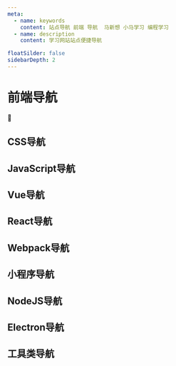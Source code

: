 ```yaml
---
meta:
  - name: keywords
    content: 站点导航 前端 导航  马新想 小马学习 编程学习
  - name: description
    content: 学习网站站点便捷导航

floatSilder: false
sidebarDepth: 2
---
```

# 前端导航

:horse: 
## CSS导航

<NavItem title="官方导航">
  <NavCard title="CanIUse" jumpUrl="https://caniuse.com/ciu/index" logo="https://caniuse.com/img/favicon-128.png" des="一个HTML CSS 兼容性查询网站" />
  <NavCard title="Less" jumpUrl="http://lesscss.cn/" logo="http://s.nodejs.cn/less/img/logo.png" des="Less 是一门 CSS 预处理语言，它扩展了 CSS 语言，增加了变量、Mixin、函数等特性。Less 可以运行在 Node 或浏览器端。" />
  <NavCard title="Sass" jumpUrl="https://www.sass.hk/" logo="https://www.sass.hk/favicon.ico" des="Sass(Scss)是稳定和强大的专业级CSS扩展语言" />
</NavItem>

<!-- ------------------------------------------------- -->
## JavaScript导航

<NavItem  title="基础学习">
  <NavCard title="ES6" jumpUrl="https://es6.ruanyifeng.com/" logo="es6.png" des="ES6是JavaScript 语言的一代版本，该网站为阮一峰老师的 《ECMAScript 6 入门教程》" />
  <NavCard title="Babel" jumpUrl="https://babel.docschina.org/docs/en/babel-core/" logo="https://babel.docschina.org/img/favicon.png" des="Babel 是一个工具链，主要用于在旧的浏览器或环境中将 ECMAScript 2015+ 代码转换为向后兼容版本的 JavaScript 代码" />
</NavItem>

<NavItem  title="优秀插件">
  <NavCard title="FlyJs" jumpUrl="https://wendux.github.io/dist/#/doc/flyio/readme" logo="https://wendux.github.io/dist/static/doc/flyio/fly.png" des="一个支持所有JavaScript运行环境的基于Promise的、支持请求转发、强大的http请求库。可以让您在多个端上尽可能大限度的实现代码复用。" />
</NavItem>

<NavItem  title="优秀文章">
  <NavCard title="浩麟的博客" jumpUrl="https://wuhaolin.cn/" logo="https://github.com/fluidicon.png" des="一个好博客文章" />

</NavItem>

<!-- --------------------Vue导航----------------------------- -->
## Vue导航

<NavItem title="官方导航">
  <NavCard title="Vue2.0" jumpUrl="https://cn.vuejs.org/" logo="https://cn.vuejs.org/images/logo.png" des="一个 渐进式得 JavaScript （前端）框架" />
  <NavCard title="Vue3.0" jumpUrl="https://v3.cn.vuejs.org/" logo="https://cn.vuejs.org/images/logo.png" des="一个 渐进式得 JavaScript （前端）框架" />
  <NavCard title="Vuex" jumpUrl="https://vuex.vuejs.org/zh/" logo="vuex-store.png" des="Vuex 是一个专为 Vue.js 应用程序开发的状态管理模式。它采用集中式存储管理应用的所有组件的状态，并以相应的规则保证状态以一种可预测的方式发生变化。" />
  <NavCard title="VueRouter" jumpUrl="https://router.vuejs.org/zh/" logo="https://cn.vuejs.org/images/logo.png" des="Vue Router 是 Vue.js 官方的路由管理器。它和 Vue.js 的核心深度集成，让构建单页面应用变得易如反掌" />
  <NavCard title="Vue CLI" jumpUrl="https://cli.vuejs.org/zh/" logo="vuex-cli.png" des="Vue.js 开发的标准工具" />
  <NavCard title="Vue Loader" jumpUrl="https://vue-loader-v14.vuejs.org/zh-cn/" logo="https://cn.vuejs.org/images/logo.png" des="vue-loader 是一个 webpack 的 loader" />
</NavItem>

 <NavItem title="组件导航">
  <NavCard title="ElementVue" jumpUrl="https://element.eleme.cn/#/zh-CN" logo="https://element.eleme.cn/favicon.ico" des="一套vue组件库" />
  <NavCard title="AntVue" jumpUrl="https://www.antdv.com/docs/vue/introduce-cn/" logo="https://qn.antdv.com/favicon.ico" des="一套vue组件库" />
  <NavCard title="Avue" jumpUrl="https://www.avuejs.com/" logo="https://www.avuejs.com/images/logo.png" des="一套基于ElementUI 高度封装的vue组件库" />
  <NavCard title="Vant" jumpUrl="https://vant-contrib.gitee.io/vant/#/zh-CN/" logo="https://img01.yzcdn.cn/vant/logo.png" des="一套轻量、可靠的移动端 Vue 组件库" />
  <NavCard title="NutUI" jumpUrl="https://nutui.jd.com/#/index" logo="https://nutui.jd.com/favicon.ico" des="一套京东风格的轻量级移动端Vue组件库" />

</NavItem>

<!-- -----------------------React导航-------------------------- -->
## React导航

<NavItem title="官方导航">
  <NavCard title="React官网" jumpUrl="https://react.docschina.org/" logo="react.png" des="一个用于构建用户界面的 JavaScript 库 中文网站" />
  <NavCard title="ReactRouter" jumpUrl="http://react-guide.github.io/react-router-cn/docs/Introduction.html" logo="react.png" des="React Router 是一个基于 React 之上的强大路由库，它可以让你向应用中快速地添加视图和数据流，同时保持页面与 URL 间的同步。" />
  <NavCard title="Redux" jumpUrl="https://www.redux.org.cn/" logo="redux-action.png" des="Redux 是 JavaScript 状态容器，提供可预测化的状态管理。" />
  <NavCard title="ReduxsSaga" jumpUrl="https://redux-saga-in-chinese.js.org/" logo="redux-action.png" des="redux-saga 是一个 redux 中间件, 一个用于管理应用程序 Side Effect（副作用，例如异步获取数据，访问浏览器缓存等）的 library，它的目标是让副作用管理更容易，执行更高效，测试更简单，在处理故障时更容易。" />
  <NavCard title="MobX" jumpUrl="https://cn.mobx.js.org/" logo="https://cn.mobx.js.org/mobx.png" des=" mobx是一个简单可扩展的状态管理库。 mobx vs redux mobx是学习成本更低,性能更好的状态解决方案。 mobx开发难度低; mobx代码量少" />
  <NavCard title="DvaJS" jumpUrl="https://dvajs.com/" logo="dvajs.png" des="dva 首先是一个基于 redux 和 redux-saga 的数据流方案，然后为了简化开发体验，dva 还额外内置了 react-router 和 fetch，所以也可以理解为一个轻量级的应用框架。" />
  <NavCard title="UmiJS" jumpUrl="https://umijs.org/zh-CN/docs" logo="https://img.alicdn.com/tfs/TB1zomHwxv1gK0jSZFFXXb0sXXa-200-200.png" des="Umi 是可扩展的企业级前端应用框架,是蚂蚁金服的底层前端框架，已直接或间接地服务了 3000+ 应用，包括 java、node、H5 无线、离线（Hybrid）应用、纯前端 assets 应用、CMS 应用等。他已经很好地服务了我们的内部用户，同时希望他也能服务好外部用户。" />
</NavItem>

<NavItem title="组件导航">
  <NavCard title="Ant" jumpUrl="https://ant.design/index-cn" logo="https://qn.antdv.com/favicon.ico" des="一套React组件库" />
  <NavCard title="AntPro" jumpUrl="https://ant.design/components/overview-cn/" logo="https://qn.antdv.com/favicon.ico" des="一个基于react 和 ant 的开箱即用的中台前端/设计解决方案文档" />
  <NavCard title="ProComponents" jumpUrl="https://procomponents.ant.design/" logo="https://qn.antdv.com/favicon.ico" des="一套Ant Pro 构建文档" />
 
</NavItem>

<!-- ------------------------------------------------- -->
## Webpack导航

<NavItem>
  <NavCard title="Webpack" jumpUrl="https://webpack.docschina.org/" logo="https://webpack.docschina.org/icon-square-small.85ba630cf0c5f29ae3e3.svg" des="webpack 是一个模块打包器。它的主要目标是将 JavaScript 文件打包在一起,打包后的文件用于在浏览器中使用" />
</NavItem>

<!-- ------------------------------------------------- -->

## 小程序导航

<NavItem>
  <NavCard title="小程序文档" jumpUrl="https://developers.weixin.qq.com/miniprogram/dev/framework/" logo="https://res.wx.qq.com/a/wx_fed/assets/res/NTI4MWU5.ico" des="小程序官方文档" />
  <NavCard title="WeUI" jumpUrl="https://github.com/Tencent/weui" logo="https://res.wx.qq.com/a/wx_fed/assets/res/NTI4MWU5.ico" des="WeUI是一个小程序官方组件库" />
  <NavCard title="WeUI" jumpUrl="https://vant-contrib.gitee.io/vant-weapp/#/intro" logo="https://img.yzcdn.cn/zanui/vant/vant-2017-12-18.ico" des="Vant Weapp - 轻量、可靠的小程序 UI 组件库" />
</NavItem>

## NodeJS导航

<NavItem>
  <NavCard title="NodeJS" jumpUrl="http://nodejs.cn/" logo="nodejs.jpg" des="Node.js 是一个基于 Chrome V8 引擎的 JavaScript 运行环境。Node.js 使用了一个事件驱动、非阻塞式 I/O 的模型,使其轻量又高效。" />
  <NavCard title="Express" jumpUrl="https://www.expressjs.com.cn/" logo="https://www.expressjs.com.cn/images/favicon.png" des="Express4.17.1基于 Node.js 平台，快速、开放、极简的 Web 开发框架" />
</NavItem>

## Electron导航

<NavItem>
  <NavCard title="Electron" jumpUrl="https://www.electronjs.org/" logo="https://www.electronjs.org/images/favicon.b7a59262df48d6563400baf5671da548.ico" des="Electron 是一使用 JavaScript，HTML 和 CSS 构建跨平台的桌面应用程序" />
</NavItem>


## 工具类导航

<NavItem>
 <NavCard title="阿里图标" jumpUrl="https://www.zhihu.com/" logo="alishiliang.png" des="Iconfont-国内功能很强大且图标内容很丰富的矢量图标库,提供矢量图标下载、在线存储、格式转换等功能。阿里巴巴体验团队倾力打造,设计和前端开发的便捷工具" />
 <NavCard title="VScode" jumpUrl="https://code.visualstudio.com/" logo="https://code.visualstudio.com/apple-touch-icon.png" des="Visual Studio Code是Microsoft在2015年4月30日Build开发者大会上正式宣布一个运行于 Mac OS X、Windows和 Linux 之上的，针对于编写现代Web和云应用的跨平台源代码编辑器" />
 <NavCard title="ESLint" jumpUrl="https://cn.eslint.org/" logo="https://cn.eslint.org/img/favicon.512x512.png" des="ESLint是一个JavaScript代码自动格式化，检测的工具" />
 
</NavItem>